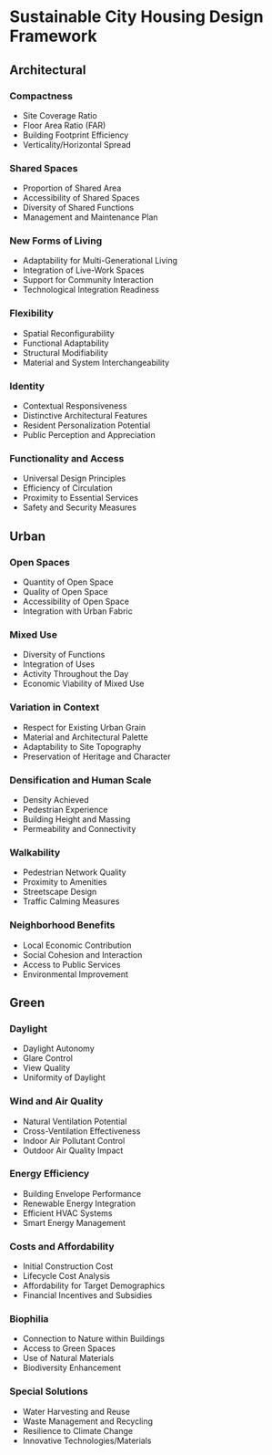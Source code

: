 # Sustainable City Housing Design Framework

## Architectural
### Compactness
- Site Coverage Ratio
- Floor Area Ratio (FAR)
- Building Footprint Efficiency
- Verticality/Horizontal Spread
### Shared Spaces
- Proportion of Shared Area
- Accessibility of Shared Spaces
- Diversity of Shared Functions
- Management and Maintenance Plan
### New Forms of Living
- Adaptability for Multi-Generational Living
- Integration of Live-Work Spaces
- Support for Community Interaction
- Technological Integration Readiness
### Flexibility
- Spatial Reconfigurability
- Functional Adaptability
- Structural Modifiability
- Material and System Interchangeability
### Identity
- Contextual Responsiveness
- Distinctive Architectural Features
- Resident Personalization Potential
- Public Perception and Appreciation
### Functionality and Access
- Universal Design Principles
- Efficiency of Circulation
- Proximity to Essential Services
- Safety and Security Measures

## Urban
### Open Spaces
- Quantity of Open Space
- Quality of Open Space
- Accessibility of Open Space
- Integration with Urban Fabric
### Mixed Use
- Diversity of Functions
- Integration of Uses
- Activity Throughout the Day
- Economic Viability of Mixed Use
### Variation in Context
- Respect for Existing Urban Grain
- Material and Architectural Palette
- Adaptability to Site Topography
- Preservation of Heritage and Character
### Densification and Human Scale
- Density Achieved
- Pedestrian Experience
- Building Height and Massing
- Permeability and Connectivity
### Walkability
- Pedestrian Network Quality
- Proximity to Amenities
- Streetscape Design
- Traffic Calming Measures
### Neighborhood Benefits
- Local Economic Contribution
- Social Cohesion and Interaction
- Access to Public Services
- Environmental Improvement

## Green
### Daylight
- Daylight Autonomy
- Glare Control
- View Quality
- Uniformity of Daylight
### Wind and Air Quality
- Natural Ventilation Potential
- Cross-Ventilation Effectiveness
- Indoor Air Pollutant Control
- Outdoor Air Quality Impact
### Energy Efficiency
- Building Envelope Performance
- Renewable Energy Integration
- Efficient HVAC Systems
- Smart Energy Management
### Costs and Affordability
- Initial Construction Cost
- Lifecycle Cost Analysis
- Affordability for Target Demographics
- Financial Incentives and Subsidies
### Biophilia
- Connection to Nature within Buildings
- Access to Green Spaces
- Use of Natural Materials
- Biodiversity Enhancement
### Special Solutions
- Water Harvesting and Reuse
- Waste Management and Recycling
- Resilience to Climate Change
- Innovative Technologies/Materials


